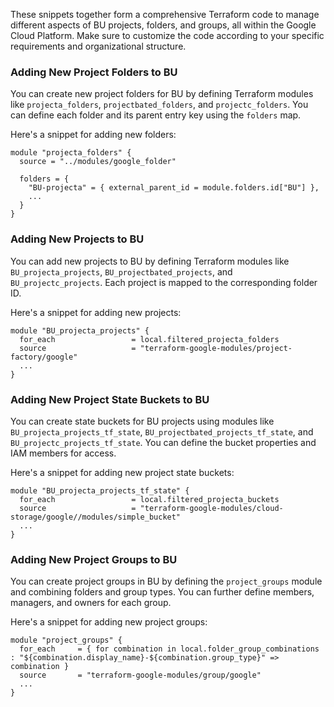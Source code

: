 These snippets together form a comprehensive Terraform code to manage different aspects of BU projects, folders, and groups, all within the Google Cloud Platform. Make sure to customize the code according to your specific requirements and organizational structure.

### Adding New Project Folders to BU

You can create new project folders for BU by defining Terraform modules like `projecta_folders`, `projectbated_folders`, and `projectc_folders`. You can define each folder and its parent entry key using the `folders` map.

Here's a snippet for adding new folders:

```hcl
module "projecta_folders" {
  source = "../modules/google_folder"

  folders = {
    "BU-projecta" = { external_parent_id = module.folders.id["BU"] },
    ...
  }
}
```

### Adding New Projects to BU

You can add new projects to BU by defining Terraform modules like `BU_projecta_projects`, `BU_projectbated_projects`, and `BU_projectc_projects`. Each project is mapped to the corresponding folder ID.

Here's a snippet for adding new projects:

```hcl
module "BU_projecta_projects" {
  for_each                 = local.filtered_projecta_folders
  source                   = "terraform-google-modules/project-factory/google"
  ...
}
```

### Adding New Project State Buckets to BU

You can create state buckets for BU projects using modules like `BU_projecta_projects_tf_state`, `BU_projectbated_projects_tf_state`, and `BU_projectc_projects_tf_state`. You can define the bucket properties and IAM members for access.

Here's a snippet for adding new project state buckets:

```hcl
module "BU_projecta_projects_tf_state" {
  for_each                 = local.filtered_projecta_buckets
  source                   = "terraform-google-modules/cloud-storage/google//modules/simple_bucket"
  ...
}
```

### Adding New Project Groups to BU

You can create project groups in BU by defining the `project_groups` module and combining folders and group types. You can further define members, managers, and owners for each group.

Here's a snippet for adding new project groups:

```hcl
module "project_groups" {
  for_each     = { for combination in local.folder_group_combinations : "${combination.display_name}-${combination.group_type}" => combination }
  source       = "terraform-google-modules/group/google"
  ...
}
```
